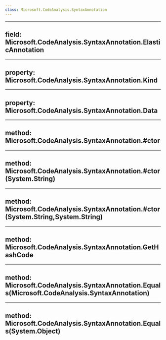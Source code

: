 ```yaml
---
class: Microsoft.CodeAnalysis.SyntaxAnnotation
---
```


---
field: Microsoft.CodeAnalysis.SyntaxAnnotation.ElasticAnnotation
---

---
property: Microsoft.CodeAnalysis.SyntaxAnnotation.Kind
---

---
property: Microsoft.CodeAnalysis.SyntaxAnnotation.Data
---

---
method: Microsoft.CodeAnalysis.SyntaxAnnotation.#ctor
---

---
method: Microsoft.CodeAnalysis.SyntaxAnnotation.#ctor(System.String)
---

---
method: Microsoft.CodeAnalysis.SyntaxAnnotation.#ctor(System.String,System.String)
---

---
method: Microsoft.CodeAnalysis.SyntaxAnnotation.GetHashCode
---

---
method: Microsoft.CodeAnalysis.SyntaxAnnotation.Equals(Microsoft.CodeAnalysis.SyntaxAnnotation)
---

---
method: Microsoft.CodeAnalysis.SyntaxAnnotation.Equals(System.Object)
---

